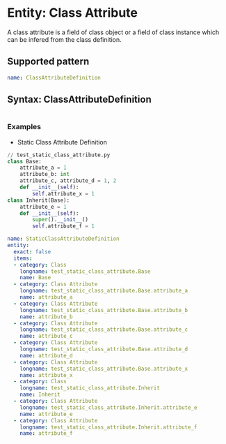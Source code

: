 # Entity: Class Attribute
A class attribute is a field of class object or a field of class instance which can be infered from the class definition.
## Supported pattern
```yaml
name: ClassAttributeDefinition
```
## Syntax: ClassAttributeDefinition

```
```

### Examples
- Static Class Attribute Definition
```python
// test_static_class_attribute.py
class Base:
    attribute_a = 1
    attribute_b: int
    attribute_c, attribute_d = 1, 2 
    def __init__(self):
        self.attribute_x = 1
class Inherit(Base):
    attribute_e = 1
    def __init__(self):
        super().__init__()        
        self.attribute_f = 1

```

```yaml
name: StaticClassAttributeDefinition
entity:
  exact: false
  items:
  - category: Class
    longname: test_static_class_attribute.Base
    name: Base
  - category: Class Attribute
    longname: test_static_class_attribute.Base.attribute_a
    name: attribute_a
  - category: Class Attribute
    longname: test_static_class_attribute.Base.attribute_b
    name: attribute_b
  - category: Class Attribute
    longname: test_static_class_attribute.Base.attribute_c
    name: attribute_c
  - category: Class Attribute
    longname: test_static_class_attribute.Base.attribute_d
    name: attribute_d
  - category: Class Attribute
    longname: test_static_class_attribute.Base.attribute_x
    name: attribute_x
  - category: Class
    longname: test_static_class_attribute.Inherit
    name: Inherit
  - category: Class Attribute
    longname: test_static_class_attribute.Inherit.attribute_e
    name: attribute_e
  - category: Class Attribute
    longname: test_static_class_attribute.Inherit.attribute_f
    name: attribute_f
```
